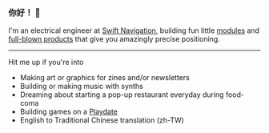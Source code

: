 ### 你好！ 👋

I'm an electrical engineer at [Swift Navigation](https://www.swiftnav.com), building fun little [modules](https://www.swiftnav.com/precision-gnss-module) and [full-blown products](https://www.swiftnav.com/piksi-multi) that give you amazingly precise positioning.

---

Hit me up if you're into
- Making art or graphics for zines and/or newsletters
- Building or making music with synths
- Dreaming about starting a pop-up restaurant everyday during food-coma
- Building games on a [Playdate](https://play.date)
- English to Traditional Chinese translation (zh-TW)


<!--
**acer/acer** is a ✨ _special_ ✨ repository because its `README.md` (this file) appears on your GitHub profile.

Here are some ideas to get you started:

- 🔭 I’m currently working on ...
- 🌱 I’m currently learning ...
- 👯 I’m looking to collaborate on ...
- 🤔 I’m looking for help with ...
- 💬 Ask me about ...
- 📫 How to reach me: ...
- 😄 Pronouns: ...
- ⚡ Fun fact: ...

-->
